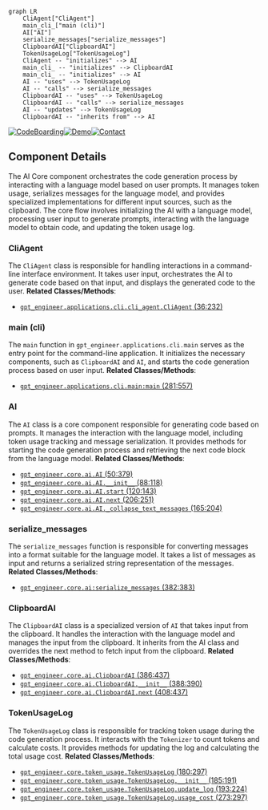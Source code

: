 ```mermaid
graph LR
    CliAgent["CliAgent"]
    main_cli_["main (cli)"]
    AI["AI"]
    serialize_messages["serialize_messages"]
    ClipboardAI["ClipboardAI"]
    TokenUsageLog["TokenUsageLog"]
    CliAgent -- "initializes" --> AI
    main_cli_ -- "initializes" --> ClipboardAI
    main_cli_ -- "initializes" --> AI
    AI -- "uses" --> TokenUsageLog
    AI -- "calls" --> serialize_messages
    ClipboardAI -- "uses" --> TokenUsageLog
    ClipboardAI -- "calls" --> serialize_messages
    AI -- "updates" --> TokenUsageLog
    ClipboardAI -- "inherits from" --> AI
```
[![CodeBoarding](https://img.shields.io/badge/Generated%20by-CodeBoarding-9cf?style=flat-square)](https://github.com/CodeBoarding/GeneratedOnBoardings)[![Demo](https://img.shields.io/badge/Try%20our-Demo-blue?style=flat-square)](https://www.codeboarding.org/demo)[![Contact](https://img.shields.io/badge/Contact%20us%20-%20codeboarding@gmail.com-lightgrey?style=flat-square)](mailto:codeboarding@gmail.com)

## Component Details

The AI Core component orchestrates the code generation process by interacting with a language model based on user prompts. It manages token usage, serializes messages for the language model, and provides specialized implementations for different input sources, such as the clipboard. The core flow involves initializing the AI with a language model, processing user input to generate prompts, interacting with the language model to obtain code, and updating the token usage log.

### CliAgent
The `CliAgent` class is responsible for handling interactions in a command-line interface environment. It takes user input, orchestrates the AI to generate code based on that input, and displays the generated code to the user.
**Related Classes/Methods**:

- <a href="https://github.com/AntonOsika/gpt-engineer/blob/master/gpt_engineer/applications/cli/cli_agent.py#L36-L232" target="_blank" rel="noopener noreferrer">`gpt_engineer.applications.cli.cli_agent.CliAgent` (36:232)</a>


### main (cli)
The `main` function in `gpt_engineer.applications.cli.main` serves as the entry point for the command-line application. It initializes the necessary components, such as `ClipboardAI` and `AI`, and starts the code generation process based on user input.
**Related Classes/Methods**:

- <a href="https://github.com/AntonOsika/gpt-engineer/blob/master/gpt_engineer/applications/cli/main.py#L281-L557" target="_blank" rel="noopener noreferrer">`gpt_engineer.applications.cli.main:main` (281:557)</a>


### AI
The `AI` class is a core component responsible for generating code based on prompts. It manages the interaction with the language model, including token usage tracking and message serialization. It provides methods for starting the code generation process and retrieving the next code block from the language model.
**Related Classes/Methods**:

- <a href="https://github.com/AntonOsika/gpt-engineer/blob/master/gpt_engineer/core/ai.py#L50-L379" target="_blank" rel="noopener noreferrer">`gpt_engineer.core.ai.AI` (50:379)</a>
- <a href="https://github.com/AntonOsika/gpt-engineer/blob/master/gpt_engineer/core/ai.py#L88-L118" target="_blank" rel="noopener noreferrer">`gpt_engineer.core.ai.AI.__init__` (88:118)</a>
- <a href="https://github.com/AntonOsika/gpt-engineer/blob/master/gpt_engineer/core/ai.py#L120-L143" target="_blank" rel="noopener noreferrer">`gpt_engineer.core.ai.AI.start` (120:143)</a>
- <a href="https://github.com/AntonOsika/gpt-engineer/blob/master/gpt_engineer/core/ai.py#L206-L251" target="_blank" rel="noopener noreferrer">`gpt_engineer.core.ai.AI.next` (206:251)</a>
- <a href="https://github.com/AntonOsika/gpt-engineer/blob/master/gpt_engineer/core/ai.py#L165-L204" target="_blank" rel="noopener noreferrer">`gpt_engineer.core.ai.AI._collapse_text_messages` (165:204)</a>


### serialize_messages
The `serialize_messages` function is responsible for converting messages into a format suitable for the language model. It takes a list of messages as input and returns a serialized string representation of the messages.
**Related Classes/Methods**:

- <a href="https://github.com/AntonOsika/gpt-engineer/blob/master/gpt_engineer/core/ai.py#L382-L383" target="_blank" rel="noopener noreferrer">`gpt_engineer.core.ai:serialize_messages` (382:383)</a>


### ClipboardAI
The `ClipboardAI` class is a specialized version of `AI` that takes input from the clipboard. It handles the interaction with the language model and manages the input from the clipboard. It inherits from the AI class and overrides the next method to fetch input from the clipboard.
**Related Classes/Methods**:

- <a href="https://github.com/AntonOsika/gpt-engineer/blob/master/gpt_engineer/core/ai.py#L386-L437" target="_blank" rel="noopener noreferrer">`gpt_engineer.core.ai.ClipboardAI` (386:437)</a>
- <a href="https://github.com/AntonOsika/gpt-engineer/blob/master/gpt_engineer/core/ai.py#L388-L390" target="_blank" rel="noopener noreferrer">`gpt_engineer.core.ai.ClipboardAI.__init__` (388:390)</a>
- <a href="https://github.com/AntonOsika/gpt-engineer/blob/master/gpt_engineer/core/ai.py#L408-L437" target="_blank" rel="noopener noreferrer">`gpt_engineer.core.ai.ClipboardAI.next` (408:437)</a>


### TokenUsageLog
The `TokenUsageLog` class is responsible for tracking token usage during the code generation process. It interacts with the `Tokenizer` to count tokens and calculate costs. It provides methods for updating the log and calculating the total usage cost.
**Related Classes/Methods**:

- <a href="https://github.com/AntonOsika/gpt-engineer/blob/master/gpt_engineer/core/token_usage.py#L180-L297" target="_blank" rel="noopener noreferrer">`gpt_engineer.core.token_usage.TokenUsageLog` (180:297)</a>
- <a href="https://github.com/AntonOsika/gpt-engineer/blob/master/gpt_engineer/core/token_usage.py#L185-L191" target="_blank" rel="noopener noreferrer">`gpt_engineer.core.token_usage.TokenUsageLog.__init__` (185:191)</a>
- <a href="https://github.com/AntonOsika/gpt-engineer/blob/master/gpt_engineer/core/token_usage.py#L193-L224" target="_blank" rel="noopener noreferrer">`gpt_engineer.core.token_usage.TokenUsageLog.update_log` (193:224)</a>
- <a href="https://github.com/AntonOsika/gpt-engineer/blob/master/gpt_engineer/core/token_usage.py#L273-L297" target="_blank" rel="noopener noreferrer">`gpt_engineer.core.token_usage.TokenUsageLog.usage_cost` (273:297)</a>